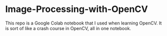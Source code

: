 # Image-Processing-with-OpenCV

This repo is a Google Colab notebook that I used when learning OpenCV. It is sort of like a crash course in OpenCV, all in one notebook.
